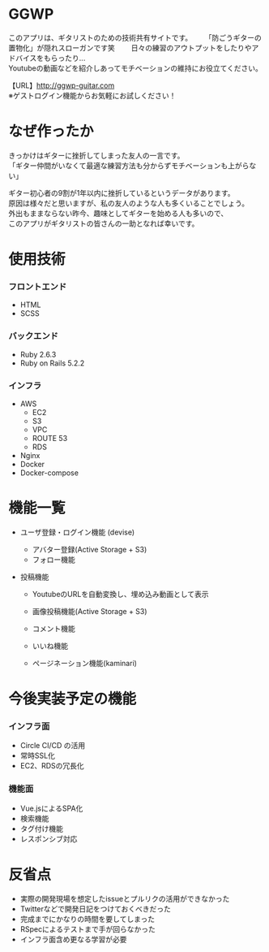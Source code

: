 # GGWP
このアプリは、ギタリストのための技術共有サイトです。　　
「防ごうギターの置物化」が隠れスローガンです笑　　
日々の練習のアウトプットをしたりやアドバイスをもらったり...  
Youtubeの動画などを紹介しあってモチベーションの維持にお役立てください。  
  
【URL】http://ggwp-guitar.com  
※ゲストログイン機能からお気軽にお試しください！

# なぜ作ったか
きっかけはギターに挫折してしまった友人の一言です。  
「ギター仲間がいなくて最適な練習方法も分からずモチベーションも上がらない」  
  
ギター初心者の9割が1年以内に挫折しているというデータがあります。  
原因は様々だと思いますが、私の友人のような人も多くいることでしょう。  
外出もままならない昨今、趣味としてギターを始める人も多いので、    
このアプリがギタリストの皆さんの一助となれば幸いです。  

# 使用技術
### フロントエンド
* HTML
* SCSS

### バックエンド
* Ruby 2.6.3
* Ruby on Rails 5.2.2

### インフラ
* AWS
    * EC2
    * S3
    * VPC
    * ROUTE 53
    * RDS
* Nginx
* Docker
* Docker-compose

# 機能一覧

* ユーザ登録・ログイン機能 (devise)
    * アバター登録(Active Storage + S3)
    * フォロー機能

* 投稿機能
    * YoutubeのURLを自動変換し、埋め込み動画として表示

    * 画像投稿機能(Active Storage + S3)
    * コメント機能
    * いいね機能
    * ページネーション機能(kaminari)


# 今後実装予定の機能
### インフラ面
* Circle CI/CD の活用
* 常時SSL化
* EC2、RDSの冗長化

### 機能面
* Vue.jsによるSPA化
* 検索機能
* タグ付け機能
* レスポンシブ対応

# 反省点
* 実際の開発現場を想定したissueとプルリクの活用ができなかった
* Twitterなどで開発日記をつけておくべきだった
* 完成までにかなりの時間を要してしまった
* RSpecによるテストまで手が回らなかった
* インフラ面含め更なる学習が必要